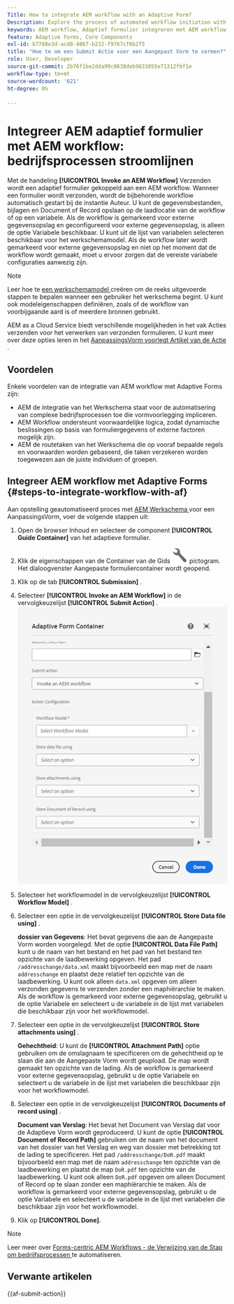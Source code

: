 ```yaml
---
Title: How to integrate AEM workflow with an Adaptive Form?
Description: Explore the process of automated workflow initiation with AEM Forms Submit Action.
keywords: AEM workflow, Adaptief formulier integreren met AEM workflow, AEM workflow voor verzenden van handeling aanroepen
feature: Adaptive Forms, Core Components
exl-id: b7788e3d-acd8-4867-b232-f9767cf6b2f5
title: "Hoe te om een Submit Actie voor een Aangepast Vorm te vormen?"
role: User, Developer
source-git-commit: 2b76f1be2dda99c8638deb9633055e71312fbf1e
workflow-type: tm+mt
source-wordcount: '621'
ht-degree: 0%

---
```


# Integreer AEM adaptief formulier met AEM workflow: bedrijfsprocessen stroomlijnen

Met de handeling **[!UICONTROL Invoke an AEM Workflow]** Verzenden wordt een adaptief formulier gekoppeld aan een AEM workflow. Wanneer een formulier wordt verzonden, wordt de bijbehorende workflow automatisch gestart bij de instantie Auteur. U kunt de gegevensbestanden, bijlagen en Document of Record opslaan op de laadlocatie van de workflow of op een variabele. Als de workflow is gemarkeerd voor externe gegevensopslag en geconfigureerd voor externe gegevensopslag, is alleen de optie Variabele beschikbaar. U kunt uit de lijst van variabelen selecteren beschikbaar voor het werkschemamodel. Als de workflow later wordt gemarkeerd voor externe gegevensopslag en niet op het moment dat de workflow wordt gemaakt, moet u ervoor zorgen dat de vereiste variabele configuraties aanwezig zijn.

>[!NOTE]
>
>  Leer hoe te [ een werkschemamodel ](https://experienceleague.adobe.com/docs/experience-manager-65/developing/extending-aem/extending-workflows/workflows-models.html?lang=en#extending-aem) creëren om de reeks uitgevoerde stappen te bepalen wanneer een gebruiker het werkschema begint. U kunt ook modeleigenschappen definiëren, zoals of de workflow van voorbijgaande aard is of meerdere bronnen gebruikt.

AEM as a Cloud Service biedt verschillende mogelijkheden in het vak Acties verzenden voor het verwerken van verzonden formulieren. U kunt meer over deze opties leren in het [ AanpassingsVorm voorlegt Artikel van de Actie ](/help/forms/configure-submit-actions-core-components.md).

## Voordelen

Enkele voordelen van de integratie van AEM workflow met Adaptive Forms zijn:

* AEM de integratie van het Werkschema staat voor de automatisering van complexe bedrijfsprocessen toe die vormvoorlegging impliceren.
* AEM Workflow ondersteunt voorwaardelijke logica, zodat dynamische beslissingen op basis van formuliergegevens of externe factoren mogelijk zijn.
* AEM de routetaken van het Werkschema die op vooraf bepaalde regels en voorwaarden worden gebaseerd, die taken verzekeren worden toegewezen aan de juiste individuen of groepen.

<!--
## Prerequisites

Before using the **[!UICONTROL Invoke an AEM Workflow]** Submit Action configure the following for the **[!UICONTROL AEM DS settings service]** configuration: 

* **[!UICONTROL Processing Server URL]**: The Processing Server is the server where the Forms or AEM Workflow is triggered. This can be same as the URL of the AEM author instance or another server.

* **[!UICONTROL Processing Server User Name]**: Workflow user's username

* **[!UICONTROL Processing Server Password]**: Workflow user's password -->

## Integreer AEM workflow met Adaptive Forms {#steps-to-integrate-workflow-with-af}

Aan opstelling geautomatiseerd proces met [ AEM Werkschema ](https://experienceleague.adobe.com/docs/experience-manager-65/developing/extending-aem/extending-workflows/workflows-models.html?lang=en#extending-aem) voor een AanpassingsVorm, voer de volgende stappen uit:

1. Open de browser Inhoud en selecteer de component **[!UICONTROL Guide Container]** van het adaptieve formulier.
1. Klik de eigenschappen van de Container van de Gids ![ eigenschappen van de Gids ](/help/forms/assets/configure-icon.svg) pictogram. Het dialoogvenster Aangepaste formuliercontainer wordt geopend.
1. Klik op de tab **[!UICONTROL Submission]** .
1. Selecteer **[!UICONTROL Invoke an AEM Workflow]** in de vervolgkeuzelijst **[!UICONTROL Submit Action]** .
   ![ configuratie van de Actie van Send E-mail ](/help/forms/assets/configure-invoke-aem-workflow.png)

1. Selecteer het workflowmodel in de vervolgkeuzelijst **[!UICONTROL Workflow Model]** .
1. Selecteer een optie in de vervolgkeuzelijst **[!UICONTROL Store Data file using]** .

   **dossier van Gegevens**: Het bevat gegevens die aan de Aangepaste Vorm worden voorgelegd. Met de optie **[!UICONTROL Data File Path]** kunt u de naam van het bestand en het pad van het bestand ten opzichte van de laadbewerking opgeven. Het pad `/addresschange/data.xml` maakt bijvoorbeeld een map met de naam `addresschange` en plaatst deze relatief ten opzichte van de laadbewerking. U kunt ook alleen `data.xml` opgeven om alleen verzonden gegevens te verzenden zonder een maphiërarchie te maken. Als de workflow is gemarkeerd voor externe gegevensopslag, gebruikt u de optie Variabele en selecteert u de variabele in de lijst met variabelen die beschikbaar zijn voor het workflowmodel.

1. Selecteer een optie in de vervolgkeuzelijst **[!UICONTROL Store attachments using]** .

   **Gehechtheid**: U kunt de **[!UICONTROL Attachment Path]** optie gebruiken om de omslagnaam te specificeren om de gehechtheid op te slaan die aan de Aangepaste Vorm wordt geupload. De map wordt gemaakt ten opzichte van de lading. Als de workflow is gemarkeerd voor externe gegevensopslag, gebruikt u de optie Variabele en selecteert u de variabele in de lijst met variabelen die beschikbaar zijn voor het workflowmodel.

1. Selecteer een optie in de vervolgkeuzelijst **[!UICONTROL Documents of record using]** .

   **Document van Verslag**: Het bevat het Document van Verslag dat voor de Adaptieve Vorm wordt geproduceerd. U kunt de optie **[!UICONTROL Document of Record Path]** gebruiken om de naam van het document van het dossier van het Verslag en weg van dossier met betrekking tot de lading te specificeren. Het pad `/addresschange/DoR.pdf` maakt bijvoorbeeld een map met de naam `addresschange` ten opzichte van de laadbewerking en plaatst de map `DoR.pdf` ten opzichte van de laadbewerking. U kunt ook alleen `DoR.pdf` opgeven om alleen Document of Record op te slaan zonder een maphiërarchie te maken. Als de workflow is gemarkeerd voor externe gegevensopslag, gebruikt u de optie Variabele en selecteert u de variabele in de lijst met variabelen die beschikbaar zijn voor het workflowmodel.
1. Klik op **[!UICONTROL Done]**.

>[!NOTE]
>
> Leer meer over [ Forms-centric AEM Workflows - de Verwijzing van de Stap om bedrijfsprocessen ](/help/forms/aem-forms-workflow-step-reference.md) te automatiseren.

<!--
## Best Practices

* When configuring the **[!UICONTROL Invoke an AEM Workflow]** Submit Action, select the appropriate workflow model that aligns with the desired business process.
* In case, the workflow involves external data storage, be sure to configure the workflow accordingly. It is recommended to set up variables appropriately and in accordance with any external storage requirements. -->

## Verwante artikelen

{{af-submit-action}}
